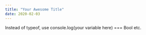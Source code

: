 ```yaml
---
title: "Your Awesome Title"
date: 2020-02-03
---
```


Instead of typeof, use console.log(your variable here) === Bool etc.  

